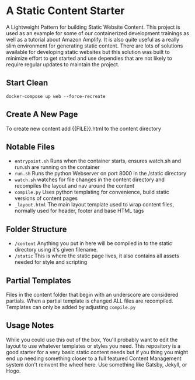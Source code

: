 # A Static Content Starter
A Lightweight Pattern for building Static Website Content. This project is used as an example for some of our containerized development trainings as well as a
tutorial about Amazon Amplify. It is also quite useful as a really slim environment for generating static content. There are lots of solutions available for developing static websites but this solution was built to minimize effort to get started and use dependies that are not likely to require regular updates to maintain the project. 

## Start Clean
`docker-compose up web --force-recreate`

## Create A New Page
To create new content add {{FILE}}.html to the content directory

## Notable Files
* `entrypoint.sh` Runs when the container starts, ensures watch.sh and run.sh are running on the container
* `run.sh`  Runs the python Webserver on port 8000 in the /static directory
* `watch.sh` watches for file changes in the content directory and recompiles the layout and nav around the content
* `compile.py`  Uses python templating for convenience, build static versions of content pages
* `_layout.html` The main layout template used to wrap content files, normally used for header, footer and base HTML tags

## Folder Structure
* `/content` Anything you put in here will be compiled in to the static directory using it's given filename.
* `/static` This is where the static page lives, it also contains all assets needed for style and scripting


## Partial Templates
Files in the content folder that begin with an underscore are considered partials. When a partial template is changed ALL files are recompiled. Templates can only be
added by adjusting `compile.py`

## Usage Notes
While you could use this out of the box, You'll probably want to edit the layout to use whatever templates or styles you need. This repository
is a good starter for a very basic static content needs but if you thing you might end up needing something closer to a full featured Content Management system don't reinvent the wheel here.
Use something like Gatsby, Jekyll, or Hogo.
